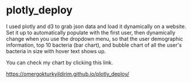 # plotly_deploy
I used plotly and d3 to grab json data and load it dynamically on a website. 
Set it up to automatically populate with the first user, then dynamically change when you use the dropdown menu, so that the user demographic information, top 10 bacteria (bar chart), and bubble chart of all the user's bacteria in size with hover text shows up.

You can check my chart by clicking this link.

https://omergokturkyildirim.github.io/plotly_deploy/
